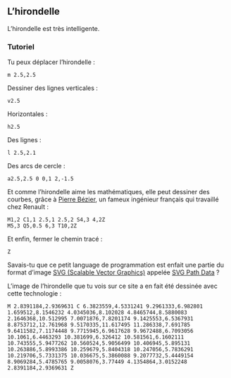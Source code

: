## L’hirondelle

L’hirondelle est très intelligente.

### Tutoriel

Tu peux déplacer l’hirondelle :

```
m 2.5,2.5
```

Dessiner des lignes verticales :

```
v2.5
```

Horizontales :

```
h2.5
```

Des lignes :

```
l 2.5,2.1
```

Des arcs de cercle :

```
a2.5,2.5 0 0,1 2,-1.5
```

Et comme l’hirondelle aime les mathématiques, elle peut dessiner des courbes, grâce à
[Pierre Bézier](https://fr.wikipedia.org/wiki/Pierre_B%C3%A9zier),
un fameux ingénieur français qui travaillé chez Renault :

```
M1,2 C1,1 2.5,1 2.5,2 S4,3 4,2Z
M5,3 Q5,0.5 6,3 T10,2Z
```

Et enfin, fermer le chemin tracé :

```
Z
```

Savais-tu que ce petit language de programmation est enfait une partie du format d’image [SVG (Scalable Vector Graphics)](https://fr.wikipedia.org/wiki/SVG) appelée [SVG Path Data](https://www.w3.org/TR/SVG/paths.html) ?

L’image de l’hirondelle que tu vois sur ce site a en fait été dessinée avec cette technologie :

```
M 2.8391184,2.9369631 C 6.3823559,4.5331241 9.2961333,6.982801 1.659512,8.1546232 4.0345036,8.102028 4.8465744,8.5880083 2.1646368,10.512995 7.0071876,7.8201174 9.1425553,6.5367931 8.8753712,12.761968 9.5170335,11.617495 11.286338,7.691785 9.6411582,7.1174448 9.7715945,6.9617628 9.9672488,6.7093056 10.1061,6.4463293 10.381699,6.326412 10.581561,6.1602111 10.743555,5.9477262 10.560524,5.9056499 10.406945,5.895131 10.263886,5.8993386 10.259679,5.8404318 10.247056,5.7836291 10.219706,5.7331375 10.036675,5.3860088 9.2077732,5.4449154 8.9069284,5.4785765 9.0058076,3.77449 4.1354864,3.0152248 2.8391184,2.9369631 Z
```
